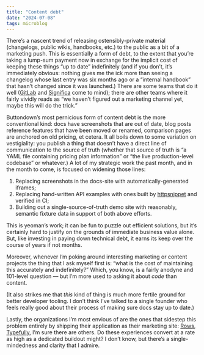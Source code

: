 ```yaml
---
title: "Content debt"
date: "2024-07-08"
tags: microblog
---
```


There’s a nascent trend of releasing ostensibly-private material (changelogs, public wikis, handbooks, etc.) to the public as a bit of a marketing push. This is essentially a form of debt, to the extent that you’re taking a lump-sum payment now in exchange for the implicit cost of keeping these things “up to date” indefinitely (and if you don’t, it’s immediately obvious: nothing gives me the ick more than seeing a changelog whose last entry was six months ago or a “internal handbook” that hasn’t changed since it was launched.) There are some teams that do it well ([GitLab](https://handbook.gitlab.com/) and [Significa](https://significa.co/handbook) come to mind); there are other teams where it fairly vividly reads as “we haven’t figured out a marketing channel yet, maybe this will do the trick.”

Buttondown’s most pernicious form of content debt is the more conventional kind: docs have screenshots that are out of date, blog posts reference features that have been moved or renamed, comparison pages are anchored on old pricing, et cetera. It all boils down to some variation on vestigiality: you publish a thing that doesn’t have a direct line of communication to the source of truth (whether that source of truth is “a YAML file containing pricing plan information” or “the live production-level codebase” or whatever.) A lot of my strategic work the past month, and in the month to come, is focused on widening those lines:

1. Replacing screenshots in the docs-site with automatically-generated iframes;
2. Replacing hand-written API examples with ones built by [httpsnippet](https://github.com/Kong/httpsnippet) and verified in CI;
3. Building out a single-source-of-truth demo site with reasonably, semantic fixture data in support of both above efforts.

This is yeoman’s work; it can be fun to puzzle out efficient solutions, but it’s certainly hard to justify on the grounds of immediate business value alone. But, like investing in paying down technical debt, it earns its keep over the course of years if not months.

Moreover, whenever I’m poking around interesting marketing or content projects the thing that I ask myself first is: “what is the cost of maintaining this accurately and indefinitely?” Which, you know, is a fairly anodyne and 101-level question — but I’m more used to asking it about _code_ than content.

(It also strikes me that _this_ kind of thing is much more fertile ground for better developer tooling. I don’t think I’ve talked to a single founder who feels really good about their process of making sure docs stay up to date.)

Lastly, the organizations I’m most envious of are the ones that sidestep this problem entirely by shipping their application as their marketing site: [Rows](https://rows.com/), [Typefully](https://typefully.com/), I’m sure there are others. Do these experiences convert at a rate as high as a dedicated buildout might? I don’t know, but there’s a single-mindedness and clarity that I admire.
